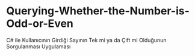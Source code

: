 # Querying-Whether-the-Number-is-Odd-or-Even
C# ile Kullanıcının Girdiği Sayının Tek mi ya da Çift mi Olduğunun Sorgulanması Uygulaması
